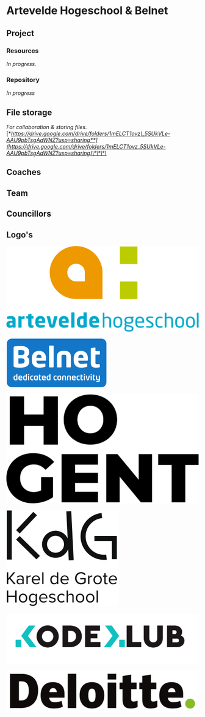 # Artevelde Hogeschool & Belnet

## Project

### Resources

_In progress._

### Repository

_In progress_

## File storage

_For collaboration & storing files._  
[**https://drive.google.com/drive/folders/1mELCT1ovz\_5SUkVLe-AAU9pbTsgAaWNZ?usp=sharing**](https://drive.google.com/drive/folders/1mELCT1ovz_5SUkVLe-AAU9pbTsgAaWNZ?usp=sharing)\*\*\*\*

## Coaches

## Team

## Councillors

## Logo's

![Logo Artevelde Hogeschool](../.gitbook/assets/artevelde-logo.svg)

![Logo Belnet](../.gitbook/assets/logo-belnet.svg)

![Logo HoGent](../.gitbook/assets/hogent-logo.svg)

![Logo Karel de Grote Hogeschool](../.gitbook/assets/kdg-logo.svg)

![Logo Kodeklub](../.gitbook/assets/kodeklub-logo.svg)

![Logo Deloitte](../.gitbook/assets/deloitte-logo.svg)



